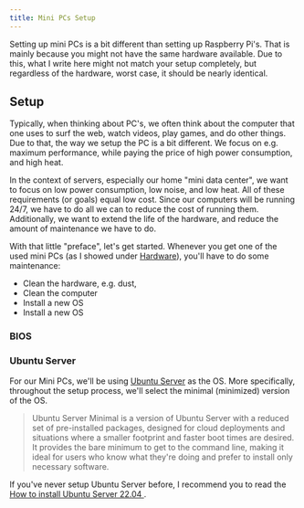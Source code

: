 ```yaml
---
title: Mini PCs Setup
---
```


Setting up mini PCs is a bit different than setting up Raspberry Pi's. That is mainly because you might not have the same hardware available. Due to this, what I write here might not match your setup completely, but regardless of the hardware, worst case, it should be nearly identical.

## Setup

Typically, when thinking about PC's, we often think about the computer that one uses to surf the web, watch videos, play games, and do other things. Due to that, the way we setup the PC is a bit different. We focus on e.g. maximum performance, while paying the price of high power consumption, and high heat.

In the context of servers, especially our home "mini data center", we want to focus on low power consumption, low noise, and low heat. All of these requirements (or goals) equal low cost. Since our computers will be running 24/7, we have to do all we can to reduce the cost of running them. Additionally, we want to extend the life of the hardware, and reduce the amount of maintenance we have to do.

With that little "preface", let's get started. Whenever you get one of the used mini PCs (as I showed under [Hardware](../hardware-raspberry-pi-setup/hardware.mdx#mini-pcs)), you'll have to do some maintenance:

- Clean the hardware, e.g. dust,
- Clean the computer
- Install a new OS
- Install a new OS

### BIOS

### Ubuntu Server

For our Mini PCs, we'll be using [Ubuntu Server](https://ubuntu.com/download/server) as the OS. More specifically, throughout the setup process, we'll select the minimal (minimized) version of the OS.

> Ubuntu Server Minimal is a version of Ubuntu Server with a reduced set of pre-installed packages, designed for cloud deployments and situations where a smaller footprint and faster boot times are desired. It provides the bare minimum to get to the command line, making it ideal for users who know what they're doing and prefer to install only necessary software.

If you've never setup Ubuntu Server before, I recommend you to read the [How to install Ubuntu Server 22.04
](https://systemwatchers.com/index.php/blog/ubuntu-server/how-to-install-ubuntu-server-22-04/).
